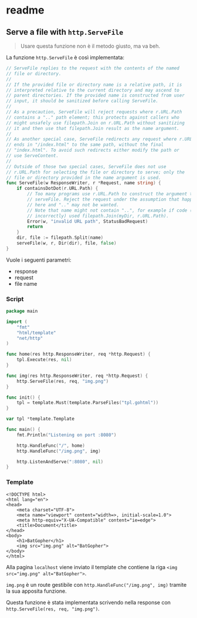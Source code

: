 # readme

## Serve a file with `http.ServeFile`

> Usare questa funzione non è il metodo giusto, ma va beh.

La funzione `http.ServeFile` è così implementata:

```Go
// ServeFile replies to the request with the contents of the named
// file or directory.
//
// If the provided file or directory name is a relative path, it is
// interpreted relative to the current directory and may ascend to
// parent directories. If the provided name is constructed from user
// input, it should be sanitized before calling ServeFile.
//
// As a precaution, ServeFile will reject requests where r.URL.Path
// contains a ".." path element; this protects against callers who
// might unsafely use filepath.Join on r.URL.Path without sanitizing
// it and then use that filepath.Join result as the name argument.
//
// As another special case, ServeFile redirects any request where r.URL.Path
// ends in "/index.html" to the same path, without the final
// "index.html". To avoid such redirects either modify the path or
// use ServeContent.
//
// Outside of those two special cases, ServeFile does not use
// r.URL.Path for selecting the file or directory to serve; only the
// file or directory provided in the name argument is used.
func ServeFile(w ResponseWriter, r *Request, name string) {
	if containsDotDot(r.URL.Path) {
		// Too many programs use r.URL.Path to construct the argument to
		// serveFile. Reject the request under the assumption that happened
		// here and ".." may not be wanted.
		// Note that name might not contain "..", for example if code (still
		// incorrectly) used filepath.Join(myDir, r.URL.Path).
		Error(w, "invalid URL path", StatusBadRequest)
		return
	}
	dir, file := filepath.Split(name)
	serveFile(w, r, Dir(dir), file, false)
}
```

Vuole i seguenti parametri:

- response
- request
- file name

### Script

```Go
package main

import (
	"fmt"
	"html/template"
	"net/http"
)

func home(res http.ResponseWriter, req *http.Request) {
	tpl.Execute(res, nil)
}

func img(res http.ResponseWriter, req *http.Request) {
	http.ServeFile(res, req, "img.png")
}

func init() {
	tpl = template.Must(template.ParseFiles("tpl.gohtml"))
}

var tpl *template.Template

func main() {
	fmt.Println("Listening on port :8080")

	http.HandleFunc("/", home)
	http.HandleFunc("/img.png", img)

	http.ListenAndServe(":8080", nil)
}
```

### Template

```Gohtml
<!DOCTYPE html>
<html lang="en">
<head>
    <meta charset="UTF-8">
    <meta name="viewport" content="width=>, initial-scale=1.0">
    <meta http-equiv="X-UA-Compatible" content="ie=edge">
    <title>Document</title>
</head>
<body>
    <h1>BatGopher</h1>
    <img src="img.png" alt="BatGopher">
</body>
</html>
```

Alla pagina `localhost` viene inviato il template che contiene la riga `<img src="img.png" alt="BatGopher">`.

`img.png` è un route gestibile con `http.HandleFunc("/img.png", img)` tramite la sua apposita funzione.

Questa funzione è stata implementata scrivendo nella response con `http.ServeFile(res, req, "img.png")`.
